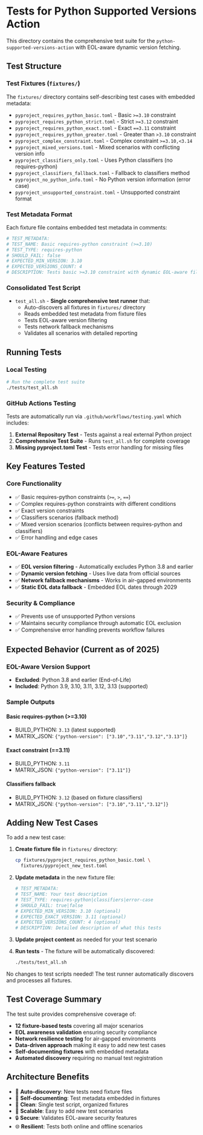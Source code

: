 <!--
# SPDX-License-Identifier: Apache-2.0
# SPDX-FileCopyrightText: 2025 The Linux Foundation
-->

# Tests for Python Supported Versions Action

This directory contains the comprehensive test suite for the
`python-supported-versions-action` with EOL-aware dynamic version fetching.

## Test Structure

### Test Fixtures (`fixtures/`)

The `fixtures/` directory contains self-describing test cases with embedded
metadata:

- `pyproject_requires_python_basic.toml` - Basic `>=3.10` constraint
- `pyproject_requires_python_strict.toml` - Strict `>=3.12` constraint
- `pyproject_requires_python_exact.toml` - Exact `==3.11` constraint
- `pyproject_requires_python_greater.toml` - Greater than `>3.10` constraint
- `pyproject_complex_constraint.toml` - Complex constraint `>=3.10,<3.14`
- `pyproject_mixed_versions.toml` - Mixed scenarios with conflicting version
  info
- `pyproject_classifiers_only.toml` - Uses Python classifiers (no
  requires-python)
- `pyproject_classifiers_fallback.toml` - Fallback to classifiers method
- `pyproject_no_python_info.toml` - No Python version information (error case)
- `pyproject_unsupported_constraint.toml` - Unsupported constraint format

### Test Metadata Format

Each fixture file contains embedded test metadata in comments:

```toml
# TEST_METADATA:
# TEST_NAME: Basic requires-python constraint (>=3.10)
# TEST_TYPE: requires-python
# SHOULD_FAIL: false
# EXPECTED_MIN_VERSION: 3.10
# EXPECTED_VERSIONS_COUNT: 4
# DESCRIPTION: Tests basic >=3.10 constraint with dynamic EOL-aware filtering
```

### Consolidated Test Script

- `test_all.sh` - **Single comprehensive test runner** that:
  - Auto-discovers all fixtures in `fixtures/` directory
  - Reads embedded test metadata from fixture files
  - Tests EOL-aware version filtering
  - Tests network fallback mechanisms
  - Validates all scenarios with detailed reporting

## Running Tests

### Local Testing

```bash
# Run the complete test suite
./tests/test_all.sh
```

### GitHub Actions Testing

Tests are automatically run via `.github/workflows/testing.yaml` which includes:

1. **External Repository Test** - Tests against a real external Python project
2. **Comprehensive Test Suite** - Runs `test_all.sh` for complete coverage
3. **Missing pyproject.toml Test** - Tests error handling for missing files

## Key Features Tested

### Core Functionality

- ✅ Basic requires-python constraints (`>=`, `>`, `==`)
- ✅ Complex requires-python constraints with different conditions
- ✅ Exact version constraints
- ✅ Classifiers scenarios (fallback method)
- ✅ Mixed version scenarios (conflicts between requires-python and classifiers)
- ✅ Error handling and edge cases

### EOL-Aware Features

- ✅ **EOL version filtering** - Automatically excludes Python 3.8 and earlier
- ✅ **Dynamic version fetching** - Uses live data from official sources
- ✅ **Network fallback mechanisms** - Works in air-gapped environments
- ✅ **Static EOL data fallback** - Embedded EOL dates through 2029

### Security & Compliance

- ✅ Prevents use of unsupported Python versions
- ✅ Maintains security compliance through automatic EOL exclusion
- ✅ Comprehensive error handling prevents workflow failures

## Expected Behavior (Current as of 2025)

### EOL-Aware Version Support

- **Excluded**: Python 3.8 and earlier (End-of-Life)
- **Included**: Python 3.9, 3.10, 3.11, 3.12, 3.13 (supported)

### Sample Outputs

#### Basic requires-python (>=3.10)

- BUILD_PYTHON: `3.13` (latest supported)
- MATRIX_JSON: `{"python-version": ["3.10","3.11","3.12","3.13"]}`

#### Exact constraint (==3.11)

- BUILD_PYTHON: `3.11`
- MATRIX_JSON: `{"python-version": ["3.11"]}`

#### Classifiers fallback

- BUILD_PYTHON: `3.12` (based on fixture classifiers)
- MATRIX_JSON: `{"python-version": ["3.10","3.11","3.12"]}`

## Adding New Test Cases

To add a new test case:

1. **Create fixture file** in `fixtures/` directory:

   ```bash
   cp fixtures/pyproject_requires_python_basic.toml \
     fixtures/pyproject_new_test.toml
   ```

2. **Update metadata** in the new fixture file:

   ```toml
   # TEST_METADATA:
   # TEST_NAME: Your test description
   # TEST_TYPE: requires-python|classifiers|error-case
   # SHOULD_FAIL: true|false
   # EXPECTED_MIN_VERSION: 3.10 (optional)
   # EXPECTED_EXACT_VERSION: 3.11 (optional)
   # EXPECTED_VERSIONS_COUNT: 4 (optional)
   # DESCRIPTION: Detailed description of what this tests
   ```

3. **Update project content** as needed for your test scenario

4. **Run tests** - The fixture will be automatically discovered:

   ```bash
   ./tests/test_all.sh
   ```

No changes to test scripts needed! The test runner automatically discovers
and processes all fixtures.

## Test Coverage Summary

The test suite provides comprehensive coverage of:

- **12 fixture-based tests** covering all major scenarios
- **EOL awareness validation** ensuring security compliance
- **Network resilience testing** for air-gapped environments
- **Data-driven approach** making it easy to add new test cases
- **Self-documenting fixtures** with embedded metadata
- **Automated discovery** requiring no manual test registration

## Architecture Benefits

- 🔄 **Auto-discovery**: New tests need fixture files
- 📝 **Self-documenting**: Test metadata embedded in fixtures
- 🧹 **Clean**: Single test script, organized fixtures
- 🚀 **Scalable**: Easy to add new test scenarios
- 🔒 **Secure**: Validates EOL-aware security features
- 🌐 **Resilient**: Tests both online and offline scenarios
